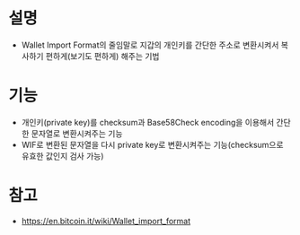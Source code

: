 # 설명
- Wallet Import Format의 줄임말로 지갑의 개인키를 간단한 주소로 변환시켜서 복사하기 편하게(보기도 편하게) 해주는 기법

# 기능
- 개인키(private key)를 checksum과 Base58Check encoding을 이용해서 간단한 문자열로 변환시켜주는 기능
- WIF로 변환된 문자열을 다시 private key로 변환시켜주는 기능(checksum으로 유효한 값인지 검사 가능)

# 참고
- https://en.bitcoin.it/wiki/Wallet_import_format
